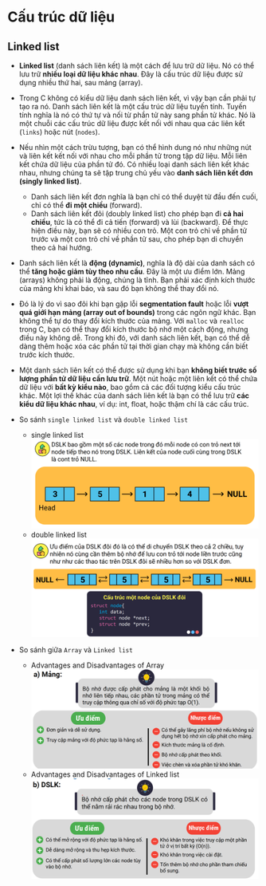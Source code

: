 # Cấu trúc dữ liệu

## Linked list 
- **Linked list** (danh sách liên kết)  là một cách để lưu trữ dữ liệu.
Nó có thể lưu trữ **nhiều loại dữ liệu khác nhau**. Đây là cấu trúc dữ liệu được sử dụng nhiều thứ hai, sau mảng (array). 
- Trong C không có kiểu dữ liệu danh sách liên kết, vì vậy bạn cần phải tự tạo ra nó. Danh sách liên kết là một cấu trúc dữ liệu tuyến tính. Tuyến tính nghĩa là nó có thứ tự và nối từ phần tử này sang phần tử khác. 
Nó là một chuỗi các cấu trúc dữ liệu được kết nối với nhau qua các liên kết (`links`) hoặc nút (`nodes`).
- Nếu nhìn một cách trừu tượng, bạn có thể hình dung nó như những nút và liên kết kết nối với nhau cho mỗi phần tử trong tập dữ liệu. 
Mỗi liên kết chứa dữ liệu của phần tử đó. Có nhiều loại danh sách liên kết khác nhau, 
nhưng chúng ta sẽ tập trung chủ yếu vào **danh sách liên kết đơn (singly linked list)**.

    - Danh sách liên kết đơn nghĩa là bạn chỉ có thể duyệt từ đầu đến cuối, chỉ có thể **đi một chiều** (forward).
    - Danh sách liên kết đôi (doubly linked list) cho phép bạn đi **cả hai chiều**, tức là có thể đi cả tiến (forward) và lùi (backward). 
    Để thực hiện điều này, bạn sẽ có nhiều con trỏ. Một con trỏ chỉ về phần tử trước và một con trỏ chỉ về phần tử sau, cho phép bạn di chuyển theo cả hai hướng.
- Danh sách liên kết là **động (dynamic)**, nghĩa là độ dài của danh sách có thể **tăng hoặc giảm tùy theo nhu cầu**. Đây là một ưu điểm lớn. Mảng (arrays) không phải là động, chúng là tĩnh. 
Bạn phải xác định kích thước của mảng khi khai báo, và sau đó bạn không thể thay đổi nó.
- Đó là lý do vì sao đôi khi bạn gặp lỗi **segmentation fault** hoặc lỗi **vượt quá giới hạn mảng (array out of bounds)** trong các ngôn ngữ khác. Bạn không thể tự do thay đổi kích thước của mảng. 
Với `malloc` và `realloc` trong C, bạn có thể thay đổi kích thước bộ nhớ một cách động, nhưng điều này không dễ. Trong khi đó, với danh sách liên kết, bạn có thể dễ dàng thêm hoặc xóa các phần tử tại thời gian chạy mà không cần biết trước kích thước.
- Một danh sách liên kết có thể được sử dụng khi bạn **không biết trước số lượng phần tử dữ liệu cần lưu trữ**. Một nút hoặc một liên kết có thể chứa dữ liệu với **bất kỳ kiểu nào**, bao gồm cả các đối tượng kiểu cấu trúc khác. 
Một lợi thế khác của danh sách liên kết là bạn có thể lưu trữ **các kiểu dữ liệu khác nhau**, ví dụ: int, float, hoặc thậm chí là các cấu trúc.
- So sánh `single linked list` và `double linked list` 
    - single linked list
![](./single_linked_list.png)
    - double linked list
![](./double_linked_list.png)
- So sánh giữa `Array` và `Linked list`
    - Advantages and Disadvantages of Array
    ![](./aray.png)
    - Advantages and Disadvantages of Linked list
    ![](./linked_list.png)

